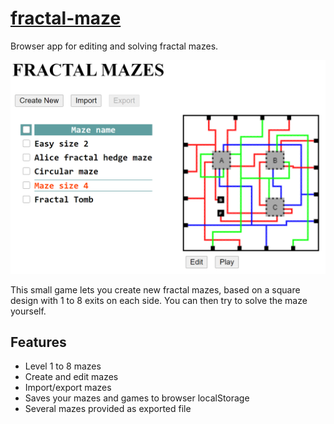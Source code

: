 # [fractal-maze](http://ballenon.great-site.net/projects/fmaze/index.html)
Browser app for editing and solving fractal mazes.

![front image](front.png)

This small game lets you create new fractal mazes, based on a square design with 1 to 8 exits on each side. You can then try to solve the maze yourself.

## Features
 - Level 1 to 8 mazes
 - Create and edit mazes
 - Import/export mazes
 - Saves your mazes and games to browser localStorage
 - Several mazes provided as exported file
 
